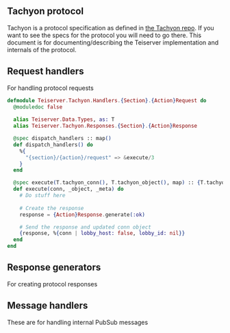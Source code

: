 ## Tachyon protocol
Tachyon is a protocol specification as defined in [the Tachyon repo](https://github.com/beyond-all-reason/tachyon). If you want to see the specs for the protocol you will need to go there. This document is for documenting/describing the Teiserver implementation and internals of the protocol.

## Request handlers
For handling protocol requests

```elixir
defmodule Teiserver.Tachyon.Handlers.{Section}.{Action}Request do
  @moduledoc false
  
  alias Teiserver.Data.Types, as: T
  alias Teiserver.Tachyon.Responses.{Section}.{Action}Response

  @spec dispatch_handlers :: map()
  def dispatch_handlers() do
    %{
      "{section}/{action}/request" => &execute/3
    }
  end

  @spec execute(T.tachyon_conn(), T.tachyon_object(), map) :: {T.tachyon_response(), T.tachyon_conn()}
  def execute(conn, _object, _meta) do
    # Do stuff here
    
    # Create the response
    response = {Action}Response.generate(:ok)

    # Send the response and updated conn object
    {response, %{conn | lobby_host: false, lobby_id: nil}}
  end
end
```

## Response generators
For creating protocol responses

## Message handlers
These are for handling internal PubSub messages


